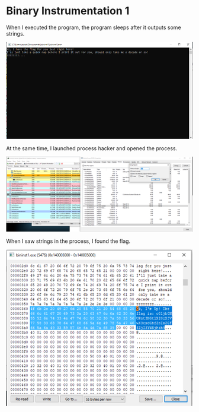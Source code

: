 # Binary Instrumentation 1

When I executed the program, the program sleeps after it outputs some strings.

![binary-instrumentation-1](./binaryinstrumentation_1.png)

At the same time, I launched process hacker and opened the process.

![binary-instrumentation-2](./binaryinstrumentation_2.png)

When I saw strings in the process, I found the flag.

![binary-instrumentation-3](./binaryinstrumentation_3.png)
